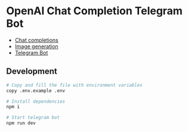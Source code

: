 # OpenAI Chat Completion Telegram Bot

-   [Chat completions](https://platform.openai.com/docs/guides/chat)
-   [Image generation](https://platform.openai.com/docs/guides/images)
-   [Telegram Bot](https://core.telegram.org/bots)

## Development

```sh
# Copy and fill the file with environment variables
copy .env.example .env

# Install dependencies
npm i

# Start telegram bot
npm run dev
```
